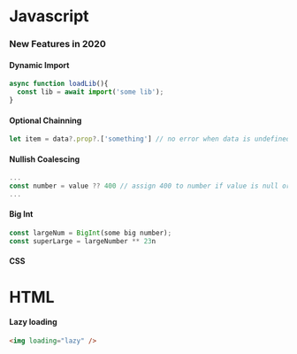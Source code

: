 # Javascript

### New Features in 2020

#### Dynamic Import
```javascript
async function loadLib(){
  const lib = await import('some lib');
}
```

#### Optional Chainning
```javascript
let item = data?.prop?.['something'] // no error when data is undefined
```

#### Nullish Coalescing
```javascript
...
const number = value ?? 400 // assign 400 to number if value is null or undefined
...
```

#### Big Int
```javascript
const largeNum = BigInt(some big number);
const superLarge = largeNumber ** 23n
```

#### CSS

# HTML

#### Lazy loading
```html
<img loading="lazy" />
```

